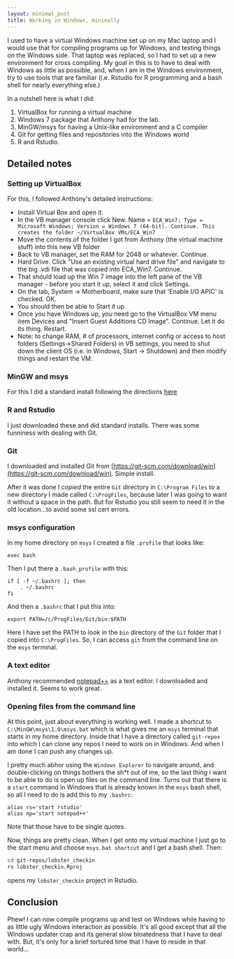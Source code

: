 ```yaml
---
layout: minimal_post
title: Working in Windows, minimally
---
```


I used to have a virtual Windows machine set up on my Mac laptop and I would use that
for compiling programs up for Windows, and testing things on the Windows side.  That laptop
was replaced, so I had to set up a new environment for cross compiling.  My goal in this
is to have to deal with Windows as little as possible, and, when I am in the Windows
environment, try to use tools that are familiar (i.e. Rstudio for R programming and 
a bash shell for nearly everything else.)  

In a nutshell here is what I did:

1. VirtualBox for running a virtual machine
2. Windows 7 package that Anthony had for the lab.
3. MinGW/msys for having a Unix-like environment and a C compiler
4. Git for getting files and repositories into the Windows world
5. R and Rstudio.

## Detailed notes

### Setting up VirtualBox

For this, I followed Anthony's detailed instructions:

- Install Virtual Box and open it.
- In the VB manager console click New. Name = `ECA_Win7; Type = Microsoft Windows; Version = Windows 7 (64-bit). Continue. This creates the folder ~/VirtualBox VMs/ECA_Win7`
- Move the contents of the folder I got from Anthony (the virtual machine stuff) into this new VB folder
- Back to VB manager, set the RAM for 2048 or whatever. Continue.
- Hard Drive. Click "Use an existing virtual hard drive file" and navigate to the big .vdi file that was copied into ECA_Win7. Continue.
- That should load up the Win 7 image into the left pane of the VB manager - before you start it up, select it and click Settings.
- On the tab, System -> Motherboard, make sure that 'Enable I/O APIC' is checked. OK.
- You should then be able to Start it up.
- Once you have Windows up, you need go to the VirtualBox VM menu item Devices and "Insert Guest Additions CD Image". Continue. Let it do its thing. Restart.
- Note: to change RAM, # of processors, internet config or access to host folders (Settings->Shared Folders) in VB settings, you need to shut down the client OS (i.e. in Windows, Start -> Shutdown) and then modify things and restart the VM.




### MinGW and msys

For this I did a standard install following the directions [here](http://www.mingw.org)

### R and Rstudio

I just downloaded these and did standard installs.  There was some funniness with dealing with Git.

### Git

I downloaded and installed Git from [https://git-scm.com/download/win](https://git-scm.com/download/win). Simple install.  

After it was done I _copied_ the entire `Git` directory in `C:\Program Files` to a new directory I made
called `C:\ProgFiles`, because later I was going to want it without a space in the path.  But for Rstudio
you still seem to need it in the old location...to avoid some ssl cert errors.

### msys configuration

In my home directory on `msys` I created a file `.profile` that looks like:
```
exec bash

```
Then I put there a `.bash_profile` with this:
```
if [ -f ~/.bashrc ]; then
    . ~/.bashrc
fi
```
And then a `.bashrc` that I put this into:
```
export PATH=/c/ProgFiles/Git/bin:$PATH
```
Here I have set the PATH to look in the `bin` directory of the `Git` folder that I copied into `C:\ProgFiles`.  So, I can access `git` from the command line on the `msys` terminal.


### A text editor
Anthony recommended [notepad++](https://notepad-plus-plus.org) as a text editor.  I downloaded and
installed it.  Seems to work great.

### Opening files from the command line

At this point, just about everything is working well.  I made a shortcut to `C:\MinGW\msys\1.0\msys.bat` 
which is what gives me an `msys` terminal that starts in my home directory.  Inside that I have a
directory called `git-repos` into which I can clone any repos I need to work on in Windows.  And when
I am done I can push any changes up.

I pretty much abhor using the `Windows Explorer` to navigate around, and double-clicking on things
bothers the sh*t out of me, so the last thing I want to be able to do is open up files on the command
line.  Turns out that there is a `start` command in Windows that is already known in the `msys` bash 
shell, so all I need to do is add this to my `.bashrc`:
```
alias rs='start rstudio'
alias np='start notepad++'
```
Note that those have to be single quotes.

Now, things are pretty clean.  When I get onto my virtual machine I just go to the start menu and choose `msys.bat shortcut` and I get a bash shell.  Then:
```sh
cd git-repos/lobster_checkin
rs lobster_checkin.Rproj
```
opens my `lobster_checkin` project in Rstudio.  

## Conclusion

Phew! I can now compile programs up and test on Windows while having to as little ugly Windows
interaction as possible.  It's all good except that all the Windows updater crap and its general slow
bloatedness that I have to deal with.  But, it's only for a brief tortured time that I have to 
reside in that world...